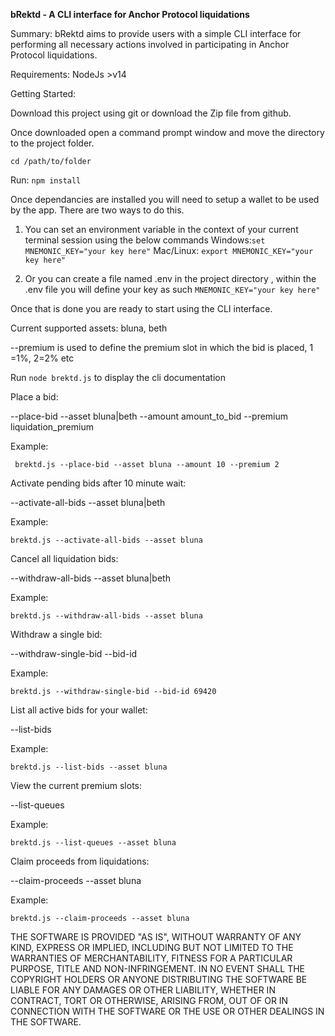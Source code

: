 **bRektd - A CLI interface for Anchor Protocol liquidations**

Summary: bRektd aims to provide users with a simple CLI interface for performing all necessary actions involved in participating in Anchor Protocol liquidations. 

Requirements: NodeJs >v14

Getting Started:

Download this project using git or download the Zip file from github.

Once downloaded open a command prompt window and move the directory to the project folder.  

    cd /path/to/folder

Run: `npm install`

Once dependancies are installed you will need to setup a wallet to be used by the app. There are two ways to do this.

1. You can set an environment variable in the context of your current terminal session using the below commands
Windows:`set MNEMONIC_KEY="your key here"`
Mac/Linux: `export MNEMONIC_KEY="your key here"`


2. Or you can create a file named .env in the project directory , within the .env file you will define your key as such
`MNEMONIC_KEY="your key here"`


Once that is done you are ready to start using the CLI interface.

Current supported assets: bluna, beth

--premium is used to define the premium slot in which the bid is placed, 1 =1%, 2=2% etc

Run `node brektd.js` to display the cli documentation

Place a bid:

--place-bid --asset bluna|beth --amount amount_to_bid --premium liquidation_premium

Example: 

     brektd.js --place-bid --asset bluna --amount 10 --premium 2

Activate pending bids after 10 minute wait:

--activate-all-bids --asset bluna|beth

Example: 

    brektd.js --activate-all-bids --asset bluna

Cancel all liquidation bids:

--withdraw-all-bids --asset bluna|beth

Example: 

    brektd.js --withdraw-all-bids --asset bluna

Withdraw a single bid:

--withdraw-single-bid --bid-id

Example: 

    brektd.js --withdraw-single-bid --bid-id 69420

List all active bids for your wallet:

--list-bids

Example: 

    brektd.js --list-bids --asset bluna

View the current premium slots:

--list-queues

Example: 

    brektd.js --list-queues --asset bluna

Claim proceeds from liquidations:

--claim-proceeds --asset bluna

Example: 

    brektd.js --claim-proceeds --asset bluna









THE SOFTWARE IS PROVIDED "AS IS", WITHOUT WARRANTY OF ANY KIND, EXPRESS OR IMPLIED, INCLUDING BUT NOT LIMITED TO THE WARRANTIES OF MERCHANTABILITY, FITNESS FOR A PARTICULAR PURPOSE, TITLE AND NON-INFRINGEMENT. IN NO EVENT SHALL THE COPYRIGHT HOLDERS OR ANYONE DISTRIBUTING THE SOFTWARE BE LIABLE FOR ANY DAMAGES OR OTHER LIABILITY, WHETHER IN CONTRACT, TORT OR OTHERWISE, ARISING FROM, OUT OF OR IN CONNECTION WITH THE SOFTWARE OR THE USE OR OTHER DEALINGS IN THE SOFTWARE.

